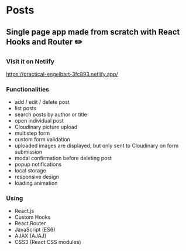 # Posts

## Single page app made from scratch with React Hooks and Router :pencil2:

### Visit it on Netlify

https://practical-engelbart-3fc893.netlify.app/

### Functionalities
* add / edit / delete post
* list posts
* search posts by author or title
* open individual post
* Cloudinary picture upload
* multistep form
* custom form validation
* uploaded images are displayed, but only sent to Cloudinary on form submission
* modal confirmation before deleting post
* popup notifications
* local storage
* responsive design
* loading animation

### Using
* React.js
* Custom Hooks
* React Router
* JavaScript (ES6)
* AJAX (AJAJ)
* CSS3 (React CSS modules)